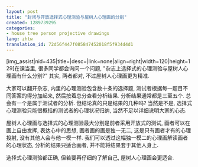 ```yaml
---
layout: post
title: "封闭与开放选择式心理测验与屋树人心理画的分别"
created: 1289739295
categories:
- house tree person projective drawings
lang: zhtw
translation_id: 72d56f447f085847452018f5f934d4d1
---
```

<!--break-->
<p>[img_assist|nid=435|title=|desc=|link=none|align=right|width=120|height=129]在课当里, 很多同学都会询问一个问题, "杂志上选择式的心理测验与屋树人心理画有什么分别?" 其实, 两者都对, 不过屋树人心理画更为精准.</p>

<p>大家可以翻开杂志, 内里的心理测验包含数十条的选择题, 测试者根据每一题目不同答案的得分加起来, 然后按着总分查看分析结果. 分析结果通常都是三至五个. 总会有一个是属于测试者的分析. 但结论真的只是结果的几种吗? 当然是不是, 选择式心理测验只能很概括的测试者的心理状况归纳, 当然不足以详细说明大家的心态.</p>

<p>屋树人心理画与选择式的心理测验最大分别是前者采用开放式的测试, 画者可以在画上自由发挥, 表达心中的思想, 画者画的画是独一无二, 这是只有画者才有的心理投射, 没有其他人会与他一模一样. 我们可以透过这幅独一模二的心理画解读画者的心理状态, 分析的结果只适合画者, 并不能将结果套于其他人身上.</p>

<p>选择式心理测验都正确, 但若要再仔细的了解自己, 屋树人心理画会更适合.</p>
